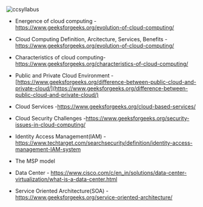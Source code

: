 ![ccsyllabus](https://user-images.githubusercontent.com/51438542/144699749-3fe81465-0065-4750-9960-f1768947c163.PNG)

- Energence of cloud computing - https://www.geeksforgeeks.org/evolution-of-cloud-computing/

- Cloud Computing Definition, Arcitecture, Services, Benefits - https://www.geeksforgeeks.org/evolution-of-cloud-computing/

- Characteristics of cloud computing- https://www.geeksforgeeks.org/characteristics-of-cloud-computing/

- Public and Private Cloud Environment -[https://www.geeksforgeeks.org/difference-between-public-cloud-and-private-cloud/](https://www.geeksforgeeks.org/difference-between-public-cloud-and-private-cloud/)

- Cloud Services -https://www.geeksforgeeks.org/cloud-based-services/

- Cloud Security Challenges -https://www.geeksforgeeks.org/security-issues-in-cloud-computing/

- Identity Access Management(IAM) -https://www.techtarget.com/searchsecurity/definition/identity-access-management-IAM-system

- The MSP model

- Data Center - https://www.cisco.com/c/en_in/solutions/data-center-virtualization/what-is-a-data-center.html


- Service Oriented Architecture(SOA) -https://www.geeksforgeeks.org/service-oriented-architecture/
